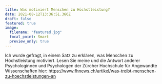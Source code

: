 ```yaml
---
title: Was motiviert Menschen zu Höchstleistung?
date: 2021-08-12T13:36:51.366Z
draft: false
featured: true
image:
  filename: "featured.jpg"
  focal_point: Smart
  preview_only: true
---
```

Ich wurde gefragt, in einem Satz zu erklären, was Menschen zu Höchstleistung motiviert. Lesen Sie meine und die Antwort anderer Psychologinnen und Psychologen der Zürcher Hochschule für Angewandte Wissenschaften hier: https://www.fhnews.ch/artikel/was-treibt-menschen-zu-hoechstleistungen-an 
